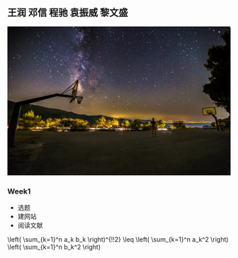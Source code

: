 ## 王润 邓信 程驰 袁振威 黎文盛

![](https://github.com/rainwang1995/DepthEstimation/blob/master/pics/desktop.jpg)

### Week1
* 选题  
* 建网站
* 阅读文献

\left( \sum_{k=1}^n a_k b_k \right)^{\!\!2} 
\leq 
\left( \sum_{k=1}^n a_k^2 \right) 
\left( \sum_{k=1}^n b_k^2 \right)

